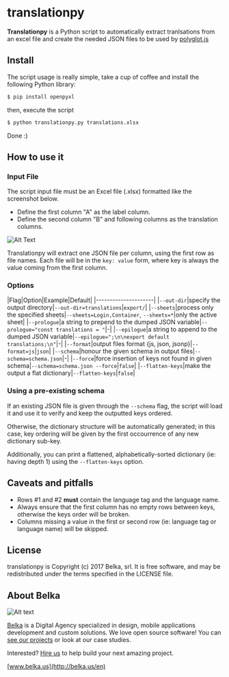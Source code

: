 # translationpy
**Translationpy** is a Python script to automatically extract tranlsations from an excel file and create the needed JSON files to be used by [polyglot.js](http://airbnb.io/polyglot.js/)

## Install
The script usage is really simple, take a cup of coffee and install the following Python library:

```bash 
$ pip install openpyxl
```  
then, execute the script

```bash 
$ python translationpy.py translations.xlsx
```  
Done :)

## How to use it 
### Input File
The script input file must be an Excel file (.xlsx) formatted like the screenshot below.

- Define the first column "A" as the label column.
- Define the second column "B" and following columns as the translation columns.

![Alt Text](https://s29.postimg.org/wdq8t426f/Schermata+2016-03-30+alle+18.05.32.png)

Translationpy will extract one JSON file per column, using the first row as file names. Each file will be in the `key: value` form, where key is always the value coming from the first column.

### Options

|Flag|Option|Example|Default|
|---------------------|
|`--out-dir`|specify the output directory|`--out-dir=translations`|`export/`|
|`--sheets`|process only the specified sheets|`--sheets=Login,Container`, `--sheets=*`|only the active sheet|
|`--prologue`|a string to prepend to the dumped JSON variable|`--prologue="const translations = "`|-|
|`--epilogue`|a string to append to the dumped JSON variable|`--epilogue=";\n\nexport default translations;\n"`|-|
|`--format`|output files format {js, json, jsonp}|`--format=js`|`json`|
|`--schema`|honour the given schema in output files|`--schema=schema.json`|-|
|`--force`|force insertion of keys not found in given schema|`--schema=schema.json --force`|`false`|
|`--flatten-keys`|make the output a flat dictionary|`--flatten-keys`|`false`|

### Using a pre-existing schema
If an existing JSON file is given through the `--schema` flag, the script will load it and use it to verify and keep the outputted keys ordered.

Otherwise, the dictionary structure will be automatically generated; in this case, key ordering will be given by the first occourrence of any new dictionary sub-key.

Additionally, you can print a flattened, alphabetically-sorted dictionary (ie: having depth 1) using the `--flatten-keys` option.

## Caveats and pitfalls
 - Rows #1 and #2 **must** contain the language tag and the language name.
 - Always ensure that the first column has no empty rows between keys, otherwise the keys order will be broken.
 - Columns missing a value in the first or second row (ie: language tag or language name) will be skipped.

## License
translationpy is Copyright (c) 2017 Belka, srl. It is free software, and may be redistributed under the terms specified in the LICENSE file.  

## About Belka
![Alt text](http://s2.postimg.org/rcjk3hf5x/logo_rosso.jpg)

[Belka](http://belka.us/en) is a Digital Agency specialized in design, mobile applications development and custom solutions.
We love open source software! You can [see our projects](http://belka.us/en/portfolio/) or look at our case studies.

Interested? [Hire us](http://belka.us/en/contacts/) to help build your next amazing project.

[www.belka.us](http://belka.us/en)